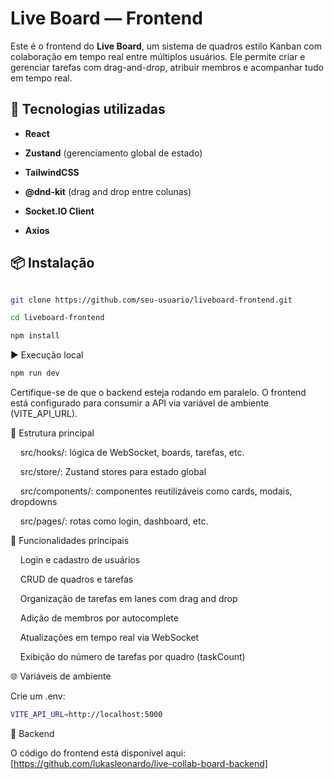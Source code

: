 # Live Board — Frontend

Este é o frontend do **Live Board**, um sistema de quadros estilo Kanban com colaboração em tempo real entre múltiplos usuários. Ele permite criar e gerenciar tarefas com drag-and-drop, atribuir membros e acompanhar tudo em tempo real.

  

## 🚀 Tecnologias utilizadas

  

- **React**

- **Zustand** (gerenciamento global de estado)

- **TailwindCSS**

- **@dnd-kit** (drag and drop entre colunas)

- **Socket.IO Client**

- **Axios**

  

## 📦 Instalação

  

```bash

git clone https://github.com/seu-usuario/liveboard-frontend.git

cd liveboard-frontend

npm install

```

▶️ Execução local

```bash
npm run dev

```
  

Certifique-se de que o backend esteja rodando em paralelo. O frontend está configurado para consumir a API via variável de ambiente (VITE_API_URL).

📁 Estrutura principal

    src/hooks/: lógica de WebSocket, boards, tarefas, etc.

  

    src/store/: Zustand stores para estado global

  

    src/components/: componentes reutilizáveis como cards, modais, dropdowns

  

    src/pages/: rotas como login, dashboard, etc.

  

🔐 Funcionalidades principais

  

    Login e cadastro de usuários

  

    CRUD de quadros e tarefas

  

    Organização de tarefas em lanes com drag and drop

  

    Adição de membros por autocomplete

  

    Atualizações em tempo real via WebSocket

  

    Exibição do número de tarefas por quadro (taskCount)

  

🌐 Variáveis de ambiente

  

Crie um .env:

```bash
VITE_API_URL=http://localhost:5000

```
  
  

🔗 Backend

  

O código do frontend está disponível aqui: [https://github.com/lukasleonardo/live-collab-board-backend]